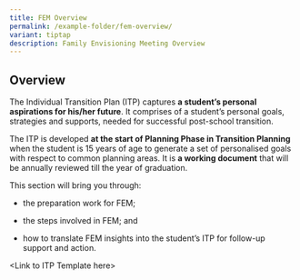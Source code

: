 ```yaml
---
title: FEM Overview
permalink: /example-folder/fem-overview/
variant: tiptap
description: Family Envisioning Meeting Overview
---
```

<h2><strong>Overview</strong></h2>
<p>The Individual Transition Plan (ITP) captures <strong>a student’s personal aspirations for his/her future</strong>.
It comprises of a student’s personal goals, strategies and supports, needed
for successful post-school transition.</p>
<p>The ITP is developed <strong>at the start of Planning Phase in Transition Planning </strong>when
the student is 15 years of age to generate a set of personalised goals
with respect to common planning areas. It is <strong>a working document</strong> that
will be annually reviewed till the year of graduation.&nbsp;</p>
<p></p>
<p>This section will bring you through:</p>
<ul data-tight="true" class="tight">
<li>
<p>the preparation work for FEM;</p>
</li>
<li>
<p>the steps involved in FEM; and</p>
</li>
<li>
<p>how to translate FEM insights into the student’s ITP for follow-up support
and action.</p>
</li>
</ul>
<p></p>
<p></p>
<p>&lt;Link to ITP Template here&gt;</p>
<p></p>